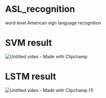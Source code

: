 # ASL_recognition
word level American sign language recognition 

# SVM result
![Untitled video - Made with Clipchamp](https://github.com/marihanraafat/ASL_recognition/assets/91830467/b9e051c3-0594-4555-bb7d-0c76c0bb509a)

# LSTM result
![Untitled video - Made with Clipchamp (1)](https://github.com/marihanraafat/ASL_recognition/assets/91830467/79f30174-775b-441f-b5e7-73040d05dbc3)
